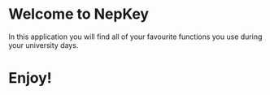 # Welcome to NepKey
In this application you will find all of your favourite functions you use during your university days.
# Enjoy!